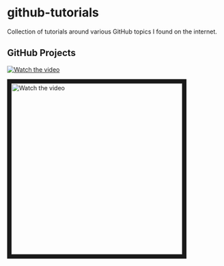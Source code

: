 # github-tutorials
Collection of tutorials around various GitHub topics I found on the internet.


## GitHub Projects


[![Watch the video](https://img.youtube.com/vi/idZyqNIrt84/default.jpg)](https://youtu.be/idZyqNIrt84)

<a href="http://www.youtube.com/watch?feature=player_embedded&v=idZyqNIrt84" target="_blank">
 <!---
 <img src="http://img.youtube.com/vi/idZyqNIrt84/default.jpg" alt="Watch the video" width="240" height="180" border="10" />
 --->
 <img src="http://img.youtube.com/vi/idZyqNIrt84/default.jpg" alt="Watch the video" width="400" border="10" />
</a>


